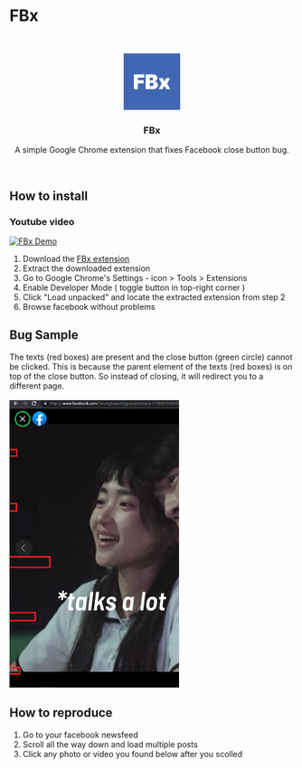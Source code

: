 # FBx

<!-- PROJECT LOGO -->
<br />
<p align="center">
  <a href="https://github.com/AlecBlance/FBx/">
    <img src="logo.png" alt="Logo" width="100" height="100">
  </a>

  <h3 align="center">FBx</h3>

<p align="center">A simple Google Chrome extension that fixes Facebook close button bug.</p>
<br>

## How to install
<h3>Youtube video</h3>



[![FBx Demo](https://img.youtube.com/vi/9nuXkvcCfTI/0.jpg)](https://www.youtube.com/watch?v=9nuXkvcCfTI "FBx Demo")

1. Download the <a href="https://github.com/AlecBlance/FBx/releases/download/v1.1/FBx.Extension.v1.1.zip"> FBx extension </a>
2. Extract the downloaded extension
3. Go to Google Chrome's Settings - icon > Tools > Extensions 
4. Enable Developer Mode ( toggle button in top-right corner )
5. Click "Load unpacked" and locate the extracted extension from step 2
6. Browse facebook without problems

## Bug Sample
The texts (red boxes) are present and the close button (green circle) cannot be clicked. This is because the parent element of the texts (red boxes) is on top of the close button. So instead of closing, it will redirect you to a different page. 
<br>
<br>
<img src="bug.png" alt="Image of FB close bug" style="width:300px;"/>

## How to reproduce
1. Go to your facebook newsfeed
2. Scroll all the way down and load multiple posts
3. Click any photo or video you found below after you scolled

